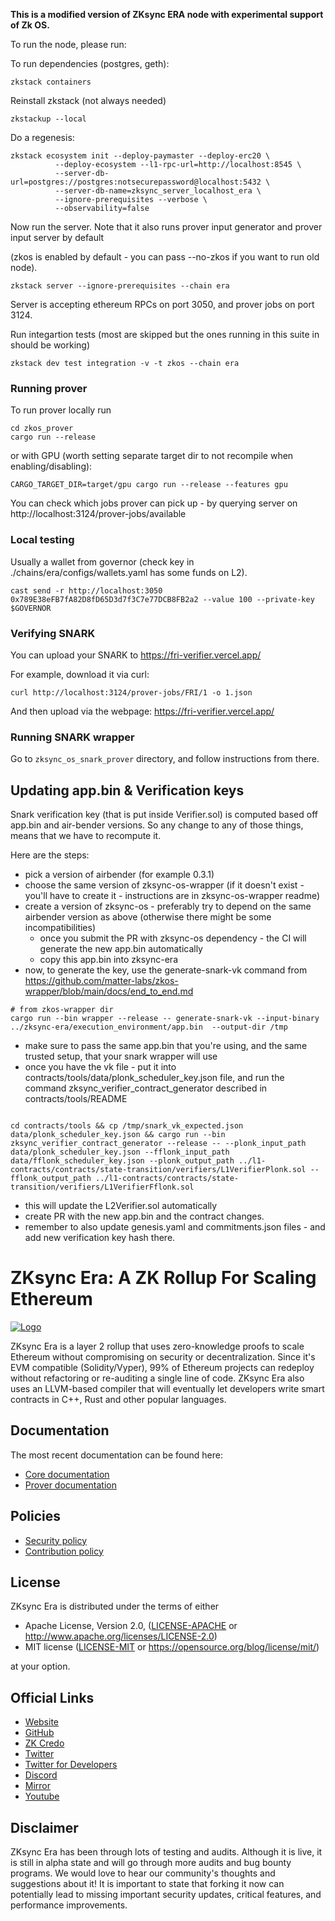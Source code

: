 **This is a modified version of ZKsync ERA node with experimental support of Zk OS.**

To run the node, please run:

To run dependencies (postgres, geth):

```
zkstack containers
```

Reinstall zkstack (not always needed)

```
zkstackup --local
```

Do a regenesis:

```
zkstack ecosystem init --deploy-paymaster --deploy-erc20 \
          --deploy-ecosystem --l1-rpc-url=http://localhost:8545 \
          --server-db-url=postgres://postgres:notsecurepassword@localhost:5432 \
          --server-db-name=zksync_server_localhost_era \
          --ignore-prerequisites --verbose \
          --observability=false
```

Now run the server. Note that it also runs prover input generator and prover input server by default

(zkos is enabled by default - you can pass --no-zkos if you want to run old node).

```
zkstack server --ignore-prerequisites --chain era
```

Server is accepting ethereum RPCs on port 3050, and prover jobs on port 3124.

Run integartion tests (most are skipped but the ones running in this suite in should be working)

```
zkstack dev test integration -v -t zkos --chain era
```

### Running prover

To run prover locally run

```
cd zkos_prover
cargo run --release
```

or with GPU (worth setting separate target dir to not recompile when enabling/disabling):

```
CARGO_TARGET_DIR=target/gpu cargo run --release --features gpu
```

You can check which jobs prover can pick up - by querying server on http://localhost:3124/prover-jobs/available

### Local testing

Usually a wallet from governor (check key in ./chains/era/configs/wallets.yaml has some funds on L2).

```
cast send -r http://localhost:3050 0x789E38eFB7fA82D8fD65D3d7f3C7e77DCB8FB2a2 --value 100 --private-key $GOVERNOR
```

### Verifying SNARK

You can upload your SNARK to https://fri-verifier.vercel.app/

For example, download it via curl:

```
curl http://localhost:3124/prover-jobs/FRI/1 -o 1.json
```

And then upload via the webpage: https://fri-verifier.vercel.app/

### Running SNARK wrapper

Go to `zksync_os_snark_prover` directory, and follow instructions from there.


## Updating app.bin & Verification keys

Snark verification key (that is put inside Verifier.sol) is computed based off app.bin and air-bender versions. So any change to any of those things,
means that we have to recompute it.

Here are the steps:

* pick a version of airbender (for example 0.3.1)
* choose the same version of zksync-os-wrapper (if it doesn't exist - you'll have to create it - instructions are in zksync-os-wrapper readme)
* create a version of zksync-os - preferably try to depend on the same airbender version as above (otherwise there might be some incompatibilities)
  * once you submit the PR with zksync-os dependency - the CI will generate the new app.bin automatically
  * copy this app.bin into zksync-era
* now, to generate the key, use the generate-snark-vk command from https://github.com/matter-labs/zkos-wrapper/blob/main/docs/end_to_end.md

```shell
# from zkos-wrapper dir
cargo run --bin wrapper --release -- generate-snark-vk --input-binary ../zksync-era/execution_environment/app.bin  --output-dir /tmp
```

  * make sure to pass the same app.bin that you're using, and the same trusted setup, that your snark wrapper will use
  * once you have the vk file - put it into contracts/tools/data/plonk_scheduler_key.json file, and run the command zksync_verifier_contract_generator described in contracts/tools/README
```shell

cd contracts/tools && cp /tmp/snark_vk_expected.json data/plonk_scheduler_key.json && cargo run --bin zksync_verifier_contract_generator --release -- --plonk_input_path data/plonk_scheduler_key.json --fflonk_input_path data/fflonk_scheduler_key.json --plonk_output_path ../l1-contracts/contracts/state-transition/verifiers/L1VerifierPlonk.sol --fflonk_output_path ../l1-contracts/contracts/state-transition/verifiers/L1VerifierFflonk.sol
```

  * this will update the L2Verifier.sol automatically
* create PR with the new app.bin and the contract changes.
* remember to also update genesis.yaml and commitments.json files - and add new verification key hash there. 


# ZKsync Era: A ZK Rollup For Scaling Ethereum

[![Logo](eraLogo.png)](https://zksync.io/)

ZKsync Era is a layer 2 rollup that uses zero-knowledge proofs to scale Ethereum without compromising on security or
decentralization. Since it's EVM compatible (Solidity/Vyper), 99% of Ethereum projects can redeploy without refactoring
or re-auditing a single line of code. ZKsync Era also uses an LLVM-based compiler that will eventually let developers
write smart contracts in C++, Rust and other popular languages.

## Documentation

The most recent documentation can be found here:

- [Core documentation](https://matter-labs.github.io/zksync-era/core/latest/)
- [Prover documentation](https://matter-labs.github.io/zksync-era/prover/latest/)

## Policies

- [Security policy](SECURITY.md)
- [Contribution policy](CONTRIBUTING.md)

## License

ZKsync Era is distributed under the terms of either

- Apache License, Version 2.0, ([LICENSE-APACHE](LICENSE-APACHE) or <http://www.apache.org/licenses/LICENSE-2.0>)
- MIT license ([LICENSE-MIT](LICENSE-MIT) or <https://opensource.org/blog/license/mit/>)

at your option.

## Official Links

- [Website](https://zksync.io/)
- [GitHub](https://github.com/matter-labs)
- [ZK Credo](https://github.com/zksync/credo)
- [Twitter](https://twitter.com/zksync)
- [Twitter for Developers](https://twitter.com/zkSyncDevs)
- [Discord](https://join.zksync.dev/)
- [Mirror](https://zksync.mirror.xyz/)
- [Youtube](https://www.youtube.com/@zkSync-era)

## Disclaimer

ZKsync Era has been through lots of testing and audits. Although it is live, it is still in alpha state and will go
through more audits and bug bounty programs. We would love to hear our community's thoughts and suggestions about it! It
is important to state that forking it now can potentially lead to missing important security updates, critical features,
and performance improvements.
